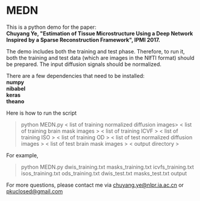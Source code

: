# MEDN 

This is a python demo for the paper:<br />
**Chuyang Ye, "Estimation of Tissue Microstructure Using a Deep Network Inspired by a Sparse Reconstruction Framework", IPMI 2017.**

The demo includes both the training and test phase. Therefore, to run it, both the training and test data (which are images in the NIfTI format) should be prepared. The input diffusion signals should be normalized.

There are a few dependencies that need to be installed:<br />
**numpy <br />
nibabel <br />
keras <br />
theano <br />**

Here is how to run the script <br />
>python MEDN.py < list of training normalized diffusion images> < list of training brain mask images > < list of training ICVF > < list of training ISO > < list of training OD >   < list of test normalized diffusion images > < list of test brain mask images > < output directory > <br />

For example, <br />
>python MEDN.py dwis_training.txt masks_training.txt icvfs_training.txt isos_training.txt ods_training.txt dwis_test.txt masks_test.txt output

For more questions, please contact me via chuyang.ye@nlpr.ia.ac.cn or pkuclosed@gmail.com
